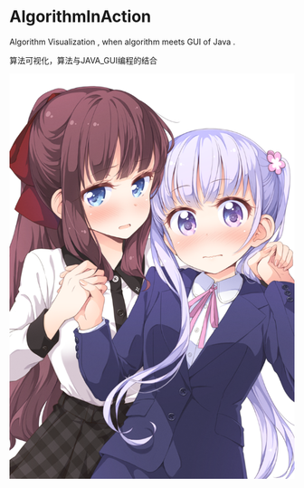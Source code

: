 # AlgorithmInAction
Algorithm Visualization , when algorithm meets GUI of Java .

算法可视化，算法与JAVA_GUI编程的结合

![正事配图](https://github.com/NoMoreThanAWord/AlgorithmInAction/raw/master/IMG/1.png)
